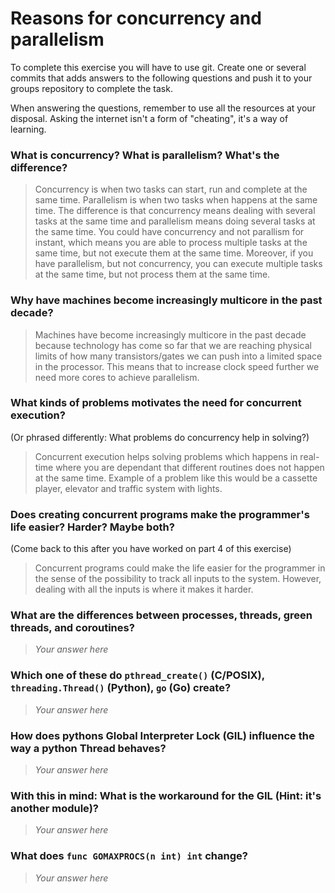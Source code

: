 # Reasons for concurrency and parallelism


To complete this exercise you will have to use git. Create one or several commits that adds answers to the following questions and push it to your groups repository to complete the task.

When answering the questions, remember to use all the resources at your disposal. Asking the internet isn't a form of "cheating", it's a way of learning.

 ### What is concurrency? What is parallelism? What's the difference?
 > Concurrency is when two tasks can start, run and complete at the same time. Parallelism is when two tasks when happens at the same time. 
 The difference is that concurrency means dealing with several tasks at the same time and parallelism means doing several tasks at the same time. You could have concurrency and not parallism for instant, which means you are able to process multiple tasks at the same time, but not execute them at the same time. Moreover, if you have parallelism, but not concurrency, you can execute multiple tasks at the same time, but not process them at the same time.  
 
 ### Why have machines become increasingly multicore in the past decade?
 > Machines have become increasingly multicore in the past decade because technology has come so far that we are reaching physical limits of how many transistors/gates we can push into a limited space in the processor. This means that to increase clock speed further we need more cores to achieve parallelism.
 
 ### What kinds of problems motivates the need for concurrent execution?
 (Or phrased differently: What problems do concurrency help in solving?)
 > Concurrent execution helps solving problems which happens in real-time where you are dependant that different routines does not happen at the same time. Example of a problem like this would be a cassette player, elevator and traffic system with lights.
 
 ### Does creating concurrent programs make the programmer's life easier? Harder? Maybe both?
 (Come back to this after you have worked on part 4 of this exercise)
 > Concurrent programs could make the life easier for the programmer in the sense of the possibility to track all inputs to the system. However, dealing with all the inputs is where it makes it harder.
 
 ### What are the differences between processes, threads, green threads, and coroutines?
 > *Your answer here*
 
 ### Which one of these do `pthread_create()` (C/POSIX), `threading.Thread()` (Python), `go` (Go) create?
 > *Your answer here*
 
 ### How does pythons Global Interpreter Lock (GIL) influence the way a python Thread behaves?
 > *Your answer here*
 
 ### With this in mind: What is the workaround for the GIL (Hint: it's another module)?
 > *Your answer here*
 
 ### What does `func GOMAXPROCS(n int) int` change? 
 > *Your answer here*
